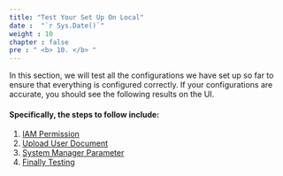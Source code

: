 ```yaml
---
title: "Test Your Set Up On Local"
date :  "`r Sys.Date()`" 
weight : 10
chapter : false
pre : " <b> 10. </b> "
---
```


In this section, we will test all the configurations we have set up so far to ensure that everything is configured correctly. If your configurations are accurate, you should see the following results on the UI.

#### Specifically, the steps to follow include:

1. [IAM Permission](10.1.IAM/)
2. [Upload User Document](10.2.DocumentUpload/)
3. [System Manager Parameter](10.3.SystemManager)
4. [Finally Testing](10.4.FinalTest/)

